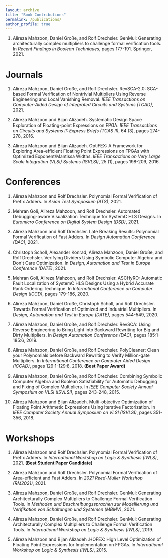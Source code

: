 ```yaml
---
layout: archive
title: "Book Contributions"
permalink: /publications/
author_profile: true
---
```


1. Alireza Mahzoon, Daniel Große, and Rolf Drechsler. GenMul: Generating architecturally complex multipliers to challenge formal verification tools. In *Recent Findings in Boolean Techniques*, pages 177-191. Springer, 2021.

Journals
====

1. Alireza Mahzoon, Daniel Große, and Rolf Drechsler. RevSCA-2.0: SCA-based Formal Verification of Nontrivial Multipliers Using Reverse Engineering and Local Vanishing Removal. *IEEE Transactions on Computer-Aided Design of Integrated Circuits and Systems (TCAD)*, 2021.

1. Alireza Mahzoon and Bijan Alizadeh. Systematic Design Space Exploration of Floating-point Expressions on FPGA. *IEEE Transactions on Circuits and Systems II: Express Briefs (TCAS II)*, 64 (3), pages 274-278, 2016.

1. Alireza Mahzoon and Bijan Alizadeh. OptiFEX: A Framework for Exploring Area-efficient Floating Point Expressions on FPGAs with Optimized Exponent/Mantissa Widths. *IEEE Transactions on Very Large Scale Integration (VLSI) Systems (ISVLSI)*, 25 (1), pages 198-209, 2016.

Conferences
====

1. Alireza Mahzoon and Rolf Drechsler. Polynomial Formal Verification of Prefix Adders. In *Asian Test Symposium (ATS)*, 2021.

1. Mehran Goli, Alireza Mahzoon, and Rolf Drechsler. Automated Debugging-aware Visualization Technique for SystemC HLS Designs. In *Euromicro Conference on Digital System Design (DSD)*, 2021.

1. Alireza Mahzoon and Rolf Drechsler. Late Breaking Results: Polynomial Formal Verification of Fast Adders. In *Design Automation Conference (DAC)*, 2021.

1. Christoph Scholl, Alexander Konrad, Alireza Mahzoon, Daniel Große, and Rolf Drechsler. Verifying Dividers Using Symbolic Computer Algebra and Don't Care Optimization. In *Design, Automation and Test in Europe Conference (DATE)*, 2021.

1. Mehran Goli, Alireza Mahzoon, and Rolf Drechsler. ASCHyRO: Automatic Fault Localization of SystemC HLS Designs Using a Hybrid Accurate Rank Ordering Technique. In *International Conference on Computer Design (ICCD)*, pages 179-186, 2020.

1. Alireza Mahzoon, Daniel Große, Christoph Scholl, and Rolf Drechsler. Towards Formal Verification of Optimized and Industrial Multipliers. In *Design, Automation and Test in Europe (DATE)*, pages 544-549, 2020.

1. Alireza Mahzoon, Daniel Große, and Rolf Drechsler. RevSCA: Using Reverse Engineering to Bring Light into Backward Rewriting for Big and Dirty Multipliers. In *Design Automation Conference (DAC)*, pages 185:1-185:6, 2019.

1. Alireza Mahzoon, Daniel Große, and Rolf Drechsler. PolyCleaner: Clean your Polynomials before Backward Rewriting to Verify Million-gate Multipliers. In *International Conference on Computer Aided Design (ICCAD)*, pages 129:1-129:8, 2018. **(Best Paper Award)**

1. Alireza Mahzoon, Daniel Große, and Rolf Drechsler. Combining Symbolic Computer Algebra and Boolean Satisfiability for Automatic Debugging and Fixing of Complex Multipliers. In *IEEE Computer Society Annual Symposium on VLSI (ISVLSI)*, pages 243-248, 2015.

1. Alireza Mahzoon and Bijan Alizadeh. Multi-objective Optimization of Floating Point Arithmetic Expressions Using Iterative Factorization. In *IEEE Computer Society Annual Symposium on VLSI (ISVLSI)*, pages 351-356, 2018.

Workshops
====

1. Alireza Mahzoon and Rolf Drechsler. Polynomial Formal Verification of Prefix Adders. In *International Workshop on Logic & Synthesis (IWLS)*, 2021. **(Best Student Paper Candidate)**

1. Alireza Mahzoon and Rolf Drechsler. Polynomial Formal Verification of Area-efficient and Fast Adders. In *2021 Reed-Muller Workshop (RM2021)*, 2021.

1. Alireza Mahzoon, Daniel Große, and Rolf Drechsler. GenMul: Generating Architecturally Complex Multipliers to Challenge Formal Verification Tools. In *Methoden und Beschreibungssprachen zur Modellierung und Verifikation von Schaltungen und Systemen (MBMV)*, 2021.

1. Alireza Mahzoon, Daniel Große, and Rolf Drechsler. GenMul: Generating Architecturally Complex Multipliers to Challenge Formal Verification Tools. In *International Workshop on Logic & Synthesis (IWLS)*, 2019.

1. Alireza Mahzoon and Bijan Alizadeh .HOFEX: High Level Optimization of Floating Point Expressions for Implementation on FPGAs. In *International Workshop on Logic & Synthesis (IWLS)*, 2015.
